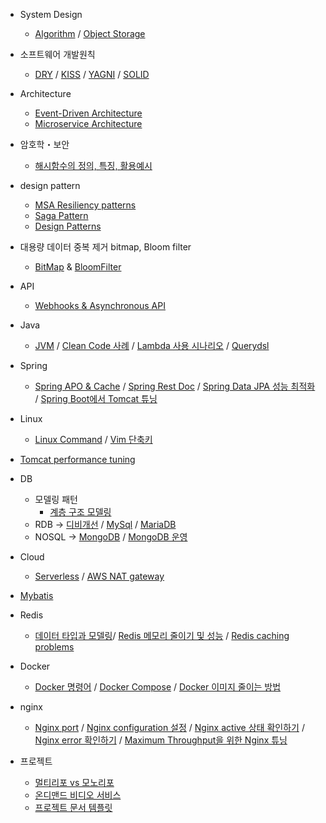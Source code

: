 * System Design
  * [Algorithm](https://github.com/low-hill/Knowledge/wiki/Algorithm) / [Object Storage](https://github.com/low-hill/Knowledge/wiki/%EC%8B%9C%EC%8A%A4%ED%85%9C-%EC%84%A4%EA%B3%84%EB%A5%BC-%EC%9C%84%ED%95%9C-%EA%B0%80%EC%9D%B4%EB%93%9C-%E2%80%90-Object-Storage-(BLOB)%ED%8E%B8-%1C)

* 소프트웨어 개발원칙
  * [DRY](https://github.com/low-hill/Knowledge/wiki/%EC%86%8C%ED%94%84%ED%8A%B8%EC%9B%A8%EC%96%B4-%EA%B0%9C%EB%B0%9C-%EC%9B%90%EC%B9%99#1-dry-dont-repeat-yourself) / [KISS](https://github.com/low-hill/Knowledge/wiki/%EC%86%8C%ED%94%84%ED%8A%B8%EC%9B%A8%EC%96%B4-%EA%B0%9C%EB%B0%9C-%EC%9B%90%EC%B9%99#1-dry-dont-repeat-yourself) / [YAGNI](https://github.com/low-hill/Knowledge/wiki/%EC%86%8C%ED%94%84%ED%8A%B8%EC%9B%A8%EC%96%B4-%EA%B0%9C%EB%B0%9C-%EC%9B%90%EC%B9%99#3yagni-you-arent-gonna-need-it) / [SOLID](https://github.com/low-hill/Knowledge/wiki/%EC%86%8C%ED%94%84%ED%8A%B8%EC%9B%A8%EC%96%B4-%EA%B0%9C%EB%B0%9C-%EC%9B%90%EC%B9%99#6-solid-principles)

* Architecture
  * [Event-Driven Architecture](https://github.com/low-hill/Knowledge/wiki/Event%E2%80%90Driven-Architecture)
  * [Microservice Architecture](https://github.com/low-hill/Knowledge/wiki/%EB%A7%88%EC%9D%B4%ED%81%AC%EB%A1%9C%EC%84%9C%EB%B9%84%EC%8A%A4-%EC%95%84%ED%82%A4%ED%85%8D%EC%B2%98)

* 암호학・보안
  * [해시함수의 정의, 특징, 활용예시](https://github.com/low-hill/Knowledge/wiki/%ED%95%B4%EC%8B%9C%ED%95%A8%EC%88%98%EC%9D%98-%EC%A0%95%EC%9D%98,-%ED%8A%B9%EC%A7%95,-%ED%99%9C%EC%9A%A9%EC%98%88%EC%8B%9C)

* design pattern
  * [MSA Resiliency patterns](https://github.com/low-hill/Knowledge/wiki/%EB%A7%88%EC%9D%B4%ED%81%AC%EB%A1%9C%EC%84%9C%EB%B9%84%EC%8A%A4-%EC%95%84%ED%82%A4%ED%85%8D%EC%B2%98%EC%9D%98-4%EA%B0%80%EC%A7%80-%EB%B3%B5%EC%9B%90%EB%A0%A5-%ED%8C%A8%ED%84%B4)
  * [Saga Pattern](https://github.com/low-hill/Knowledge/wiki/Saga-Pattern)
  * [Design Patterns](https://github.com/low-hill/Knowledge/wiki/Design-Patterns)

* 대용량 데이터 중복 제거 bitmap, Bloom filter
  * [BitMap](https://github.com/low-hill/Knowledge/wiki/%EB%8C%80%EC%9A%A9%EB%9F%89-%EB%8D%B0%EC%9D%B4%ED%84%B0-%EC%A4%91%EB%B3%B5-%EC%A0%9C%EA%B1%B0-%E2%80%90-bitmap,-Bloom-filter#bitmap) & [BloomFilter](https://github.com/low-hill/Knowledge/wiki/%EB%8C%80%EC%9A%A9%EB%9F%89-%EB%8D%B0%EC%9D%B4%ED%84%B0-%EC%A4%91%EB%B3%B5-%EC%A0%9C%EA%B1%B0-%E2%80%90-bitmap,-Bloom-filter#bloomfilter)
* API
  * [Webhooks & Asynchronous API](https://github.com/low-hill/Knowledge/wiki/%EC%9B%B9%ED%9B%85%EA%B3%BC-Asynchronous-API-%ED%8C%A8%ED%84%B4)
* Java
  * [JVM](https://github.com/low-hill/Knowledge/wiki/JVM) / [Clean Code 사례](https://github.com/low-hill/Knowledge/wiki/Clean-Code-%EC%82%AC%EB%A1%80) / [Lambda 사용 시나리오](https://github.com/low-hill/Knowledge/wiki/Lambda-%EC%82%AC%EC%9A%A9-%EC%8B%9C%EB%82%98%EB%A6%AC%EC%98%A4) / [Querydsl](https://github.com/low-hill/Knowledge/wiki/Querydsl)

* Spring
  * [Spring APO & Cache](https://github.com/low-hill/Knowledge/wiki/Spring-AOP,-Cache) / [Spring Rest Doc](https://github.com/low-hill/Knowledge/wiki/Spring-Rest-Doc) / [Spring Data JPA 성능 최적화](https://github.com/low-hill/Knowledge/wiki/Spring-Data-JPA-%EC%84%B1%EB%8A%A5-%EC%B5%9C%EC%A0%81%ED%99%94) / [Spring Boot에서 Tomcat 튜닝](https://github.com/low-hill/Knowledge/wiki/Spring-Boot%EC%97%90%EC%84%9C-Tomcat-%ED%8A%9C%EB%8B%9D)
* Linux
  * [Linux Command](https://github.com/low-hill/Knowledge/wiki/Linux-Command) / [Vim 단축키](https://github.com/low-hill/Knowledge/wiki/Vim-%EB%8B%A8%EC%B6%95%ED%82%A4)
* [Tomcat performance tuning](https://github.com/low-hill/Knowledge/wiki/Tomcat-performance-tuning)
* DB
  * 모델링 패턴
    * [계층 구조 모델링](https://github.com/low-hill/Knowledge/wiki/%EA%B3%84%EC%B8%B5%EC%A0%81-%EB%8D%B0%EC%9D%B4%ED%84%B0-%EB%AA%A8%EB%8D%B8%EB%A7%81-%EA%B8%B0%EB%B2%95)
  * RDB -> [디비개선](https://github.com/low-hill/Knowledge/wiki/DB-%EA%B0%9C%EC%84%A0) / [MySql](https://github.com/low-hill/Knowledge/wiki/Mysql) / [MariaDB](https://github.com/low-hill/Knowledge/wiki/MariaDB)
  * NOSQL -> [MongoDB](https://github.com/low-hill/Knowledge/wiki/MongoDB) / [MongoDB 운영](https://github.com/low-hill/Knowledge/wiki/MongoDB-%EC%9A%B4%EC%98%81-%EA%B0%80%EC%9D%B4%EB%93%9C)
* Cloud
  * [Serverless](https://github.com/low-hill/Knowledge/wiki/Serverless) / [AWS NAT gateway](https://github.com/low-hill/Knowledge/wiki/AWS-NAT-gateway)

* [Mybatis](https://github.com/low-hill/Knowledge/wiki/mybatis)

* Redis
  * [데이터 타입과 모델링](https://github.com/low-hill/Knowledge/wiki/Redis-%EB%8D%B0%EC%9D%B4%ED%84%B0-%ED%83%80%EC%9E%85%EA%B3%BC-%EB%AA%A8%EB%8D%B8%EB%A7%81)/ [Redis 메모리 줄이기 및 성능](https://github.com/low-hill/Knowledge/wiki/Redis) / [Redis caching problems](https://github.com/low-hill/Knowledge/wiki/Redis-cache-penetration,-cache-avalanche,-cache-breakdown)

* Docker
  * [Docker 명령어](https://github.com/low-hill/Knowledge/wiki/Docker#docker-%EB%AA%85%EB%A0%B9%EC%96%B4) / [Docker Compose](https://github.com/low-hill/Knowledge/wiki/Docker#docker-compose) / [Docker 이미지 줄이는 방법](https://github.com/low-hill/Knowledge/wiki/Docker-image-99%25%EB%8A%94-%EB%B9%84%EB%B2%95)

* nginx
  * [Nginx port](https://github.com/low-hill/Knowledge/wiki/Nginx#nginx-port) / [Nginx configuration 설정](https://github.com/low-hill/Knowledge/wiki/Nginx#nginx-configuration-%EC%84%A4%EC%A0%95) / [Nginx active 상태 확인하기](https://github.com/low-hill/Knowledge/wiki/Nginx#nginx-active-%EC%83%81%ED%83%9C-%ED%99%95%EC%9D%B8%ED%95%98%EA%B8%B0) / [Nginx error 확인하기](https://github.com/low-hill/Knowledge/wiki/Nginx#nginx-error-%ED%99%95%EC%9D%B8%ED%95%98%EA%B8%B0) / [Maximum Throughput을 위한 Nginx 튜닝](https://github.com/low-hill/Knowledge/wiki/Nginx#maximum-throughput%EC%9D%84-%EC%9C%84%ED%95%9C-nginx-%ED%8A%9C%EB%8B%9D)

* 프로젝트
  * [멀티리포 vs 모노리포](https://github.com/low-hill/Knowledge/wiki/%EB%A9%80%ED%8B%B0%EB%A6%AC%ED%8F%AC-vs-%EB%AA%A8%EB%85%B8%EB%A6%AC%ED%8F%AC)
  * [온디맨드 비디오 서비스](https://github.com/low-hill/Knowledge/wiki/On%E2%80%90Demand-Streaming-Video-Streaming-Service)
  * [프로젝트 문서 템플릿](https://github.com/low-hill/Knowledge/wiki/%ED%94%84%EB%A1%9C%EC%A0%9D%ED%8A%B8-%EB%AC%B8%EC%84%9C-%ED%85%9C%ED%94%8C%EB%A6%BF)

